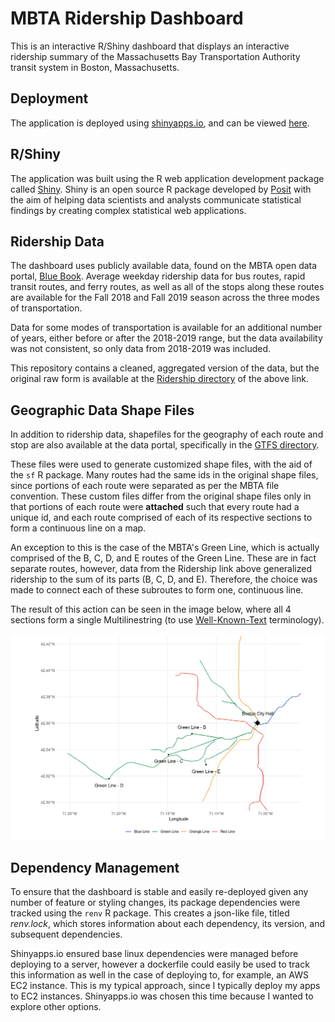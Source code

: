 # MBTA Ridership Dashboard
This is an interactive R/Shiny dashboard that displays an interactive ridership summary of the Massachusetts Bay Transportation Authority transit system in Boston, Massachusetts. 

## Deployment
The application is deployed using [shinyapps.io](https://www.shinyapps.io/), and can be viewed [here](https://1nfmn7-andrew-disher.shinyapps.io/mbta-dashboard/).

## R/Shiny
The application was built using the R web application development package called [Shiny](https://www.rstudio.com/products/shiny/). Shiny is an open source
R package developed by [Posit](https://posit.co/products/open-source/rstudio/) with the aim of helping data scientists and analysts communicate statistical findings
by creating complex statistical web applications. 

## Ridership Data
The dashboard uses publicly available data, found on the MBTA open data portal, [Blue Book](https://mbta-massdot.opendata.arcgis.com/). 
Average weekday ridership data for bus routes, rapid transit routes, and ferry routes, as well as all of the stops along these routes are available for 
the Fall 2018 and Fall 2019 season across the three modes of transportation. 

Data for some modes of transportation is available for an additional number of years,
either before or after the 2018-2019 range, but the data availability was not consistent, so only data from 2018-2019 was included. 

This repository contains a cleaned, aggregated version of the data, but the original raw form is available at the [Ridership directory](https://mbta-massdot.opendata.arcgis.com/search?tags=ridership)
of the above link. 

## Geographic Data Shape Files
In addition to ridership data, shapefiles for the geography of each route and stop are also available at the data portal, 
specifically in the [GTFS directory](https://mbta-massdot.opendata.arcgis.com/maps/MassDOT::mbta-systemwide-gtfs-map/explore).

These files were used to generate customized shape files, with the aid of the `sf` R package. Many routes had the same ids in the original shape files, since portions of each route 
were separated as per the MBTA file convention. These custom files differ from the original shape files only in that portions of each route were **attached** such that every route
had a unique id, and each route comprised of each of its respective sections to form a continuous line on a map. 

An exception to this is the case of the MBTA's Green Line, which is actually comprised of the B, C, D, and E routes of the Green Line. These are in fact separate routes, however, data
from the Ridership link above generalized ridership to the sum of its parts (B, C, D, and E). Therefore, the choice was made to connect each of these subroutes to form one, continuous line. 

The result of this action can be seen in the image below, where all 4 sections form a single Multilinestring (to use [Well-Known-Text](https://en.wikipedia.org/wiki/Well-known_text_representation_of_geometry) terminology).

![](readme_images/Green_Line_MBTA.png)

## Dependency Management
To ensure that the dashboard is stable and easily re-deployed given any number of feature or styling changes, its package dependencies were tracked
using the `renv` R package. This creates a json-like file, titled *renv.lock*, which stores information about each dependency, its version, and subsequent dependencies. 

Shinyapps.io ensured base linux dependencies were managed before deploying to a server, however a dockerfile could easily be used to track this information as well
in the case of deploying to, for example, an AWS EC2 instance. This is my typical approach, since I typically deploy my apps to EC2 instances. Shinyapps.io was chosen 
this time because I wanted to explore other options. 
